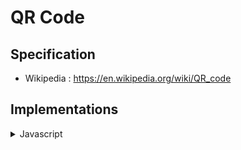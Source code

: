 # QR Code

## Specification

- Wikipedia : https://en.wikipedia.org/wiki/QR_code

## Implementations

<details>
<summary>Javascript</summary>

### QR Code Generator

- [Symbology](https://github.com/jshor/symbology) - A Node.js module that generates barcode images. Supports 50+ different 1D or 2D symbologies in png, eps, or svg formats.
- [qrcode-generator](https://github.com/kazuhikoarase/qrcode-generator) - An implementation of the [QR Code](https://en.wikipedia.org/wiki/QR_code) standard in Typescript, Javascript, PHP, Ruby, Python, Java and more.
- [QR-Code-generator](https://github.com/nayuki/QR-Code-generator) - Another implementation in various language.]

### QR Code Scanner

- [qr-scanner](https://github.com/nimiq/qr-scanner) Javascript QR Code Scanner, based on `jsqr` with many improvements.

</details>
